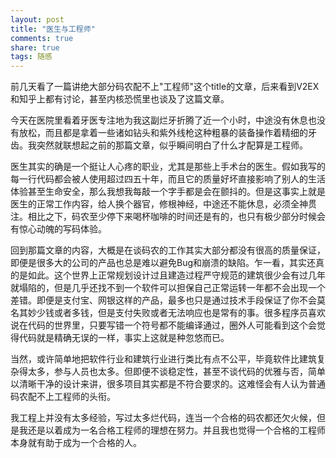 ```yaml
---
layout: post
title: "医生与工程师"
comments: true
share: true
tags: 随感
---
```



前几天看了一篇讲绝大部分码农配不上"工程师"这个title的文章，后来看到V2EX和知乎上都有讨论，甚至内核恐慌里也谈及了这篇文章。

今天在医院里看着牙医专注地为我这副烂牙折腾了近一个小时，中途没有休息也没有放松，而且都是拿着一些诸如钻头和紫外线枪这种粗暴的装备操作着精细的牙齿。我突然就联想起之前的那篇文章，似乎瞬间明白了什么才配算是工程师。

医生其实的确是一个挺让人心疼的职业，尤其是那些上手术台的医生。假如我写的每一行代码都会被人使用超过四五十年，而且它的质量好坏直接影响了别人的生活体验甚至生命安全，那么我想我每敲一个字手都是会在颤抖的。但是这事实上就是医生的正常工作内容，给人换个器官，修根神经，中途还不能休息，必须全神贯注。相比之下，码农至少停下来喝杯咖啡的时间还是有的，也只有极少部分时候会有惊心动魄的写码体验。

回到那篇文章的内容，大概是在谈码农的工作其实大部分都没有很高的质量保证，即便是很多大的公司的产品也总是难以避免Bug和崩溃的缺陷。乍一看，其实还真的是如此。这个世界上正常规划设计过且建造过程严守规范的建筑很少会有过几年就塌陷的，但是几乎还找不到一个软件可以担保自己正常运转一年都不会出现一个差错。即便是支付宝、网银这样的产品，最多也只是通过技术手段保证了你不会莫名其妙少钱或者多钱，但是支付失败或者无法响应也是常有的事。很多程序员喜欢说在代码的世界里，只要写错一个符号都不能编译通过，圈外人可能看到这个会觉得代码就是精确无误的一样，事实上这就是种忽悠而已。

当然，或许简单地把软件行业和建筑行业进行类比有点不公平，毕竟软件比建筑复杂得太多，参与人员也太多。但即便不谈稳定性，甚至不谈代码的优雅与否，简单以清晰干净的设计来讲，很多项目其实都是不符合要求的。这难怪会有人认为普通码农配不上工程师的头衔。

我工程上并没有太多经验，写过太多烂代码，连当一个合格的码农都还欠火候，但是我还是以着成为一名合格工程师的理想在努力。并且我也觉得一个合格的工程师本身就有助于成为一个合格的人。



